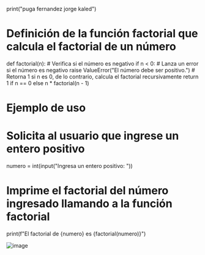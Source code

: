 print("puga fernandez jorge kaled")
# Definición de la función factorial que calcula el factorial de un número
def factorial(n):
    # Verifica si el número es negativo
    if n < 0:
        # Lanza un error si el número es negativo
        raise ValueError("El número debe ser positivo.")
    # Retorna 1 si n es 0, de lo contrario, calcula el factorial recursivamente
    return 1 if n == 0 else n * factorial(n - 1)

# Ejemplo de uso
# Solicita al usuario que ingrese un entero positivo
numero = int(input("Ingresa un entero positivo: "))
# Imprime el factorial del número ingresado llamando a la función factorial
print(f"El factorial de {numero} es {factorial(numero)}")


   ![image](https://github.com/user-attachments/assets/173f7fed-72b9-4207-889d-4bbd01897d5b)

